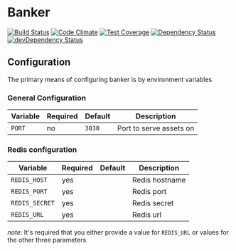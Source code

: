 # Banker

[![Build Status](https://travis-ci.org/truenorth/banker.svg?branch=master)](https://travis-ci.org/truenorth/banker)
[![Code Climate](https://codeclimate.com/github/truenorth/banker/badges/gpa.svg)](https://codeclimate.com/github/truenorth/banker)
[![Test Coverage](https://codeclimate.com/github/truenorth/banker/badges/coverage.svg)](https://codeclimate.com/github/truenorth/banker/coverage)
[![Dependency Status](https://david-dm.org/truenorth/banker.svg)](https://david-dm.org/truenorth/banker)
[![devDependency Status](https://david-dm.org/truenorth/banker/dev-status.svg)](https://david-dm.org/truenorth/banker#info=devDependencies)

## Configuration

The primary means of configuring banker is by environment variables

### General Configuration

 Variable         | Required | Default       | Description
------------------|----------|---------------|------------------------
`PORT`            | no       | `3030`        | Port to serve assets on

### Redis configuration

 Variable              | Required | Default       | Description
-----------------------|----------|---------------|------------------------
`REDIS_HOST`           | yes      |               | Redis hostname
`REDIS_PORT`           | yes      |               | Redis port
`REDIS_SECRET`         | yes      |               | Redis secret
`REDIS_URL`            | yes      |               | Redis url

*note*: It's required that you either provide a value for `REDIS_URL` or values for the other three parameters
